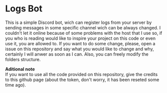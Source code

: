 # Logs Bot
This is a simple Discord bot, wich can register logs from your server by sending messages in some specific channel wich can be always changed. I couldn't let it online because of some problems with the host that I use so, if you who is reading would like to inspire your project on this code or even use it, you are allowed to. If you want to do some change, please, open a issue on this repository and say what you would like to change and why, certainly I will anwer as soon as I can. Also, you can freely modify the folders structure.

**Aditional note** <br>
If you want to use all the code provided on this repository, give the credits to this github page (about the token, don't worry, it has been reseted some time ago).
